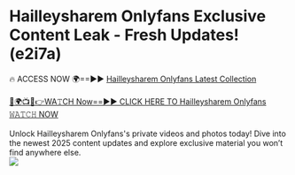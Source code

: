 # Hailleysharem Onlyfans Exclusive Content Leak - Fresh Updates! (e2i7a)

🔥 ACCESS NOW 🌍==►► <a href="https://tinyurl.com/kvy9nzfs" rel="nofollow">Hailleysharem Onlyfans Latest Collection</a>
<br><br>
[🔴🌍📺📱👉WA𝚃CH Now==►► CLICK HERE TO Hailleysharem Onlyfans 𝚆𝙰𝚃𝙲𝙷 NOW](https://tinyurl.com/kvy9nzfs)
<br><br>
Unlock Hailleysharem Onlyfans's private videos and photos today! Dive into the newest 2025 content updates and explore exclusive material you won’t find anywhere else.
<br>
<a href="https://tinyurl.com/kvy9nzfs" rel="nofollow" data-target="animated-image.originalLink"><img src="https://camo.githubusercontent.com/8a4f000d20f83aca3bf7ec5f350d767afa0574a8a352519fd8cfa583a6f93a33/68747470733a2f2f692e696d6775722e636f6d2f644a486b345a712e676966" data-canonical-src="https://i.imgur.com/dJHk4Zq.gif" style="max-width: 100%; display: inline-block;" data-target="animated-image.originalImage"></a>
<br>
